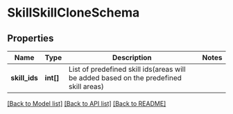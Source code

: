 # SkillSkillCloneSchema

## Properties
Name | Type | Description | Notes
------------ | ------------- | ------------- | -------------
**skill_ids** | **int[]** | List of predefined skill ids(areas will be added based on the predefined skill areas) | 

[[Back to Model list]](../README.md#documentation-for-models) [[Back to API list]](../README.md#documentation-for-api-endpoints) [[Back to README]](../README.md)


